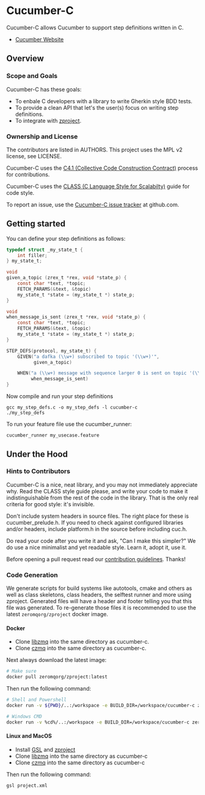 # Cucumber-C

Cucumber-C allows Cucumber to support step definitions written in C.

* [Cucumber Website](https://cucumber.io)

## Overview

### Scope and Goals

Cucumber-C has these goals:

* To enbale C developers with a library to write Gherkin style BDD tests.
* To provide a clean API that let's the user(s) focus on writing step definitions.
* To integrate with [zproject](https://github.com/zeromq/zproject).

### Ownership and License

The contributors are listed in AUTHORS. This project uses the MPL v2 license, see LICENSE.

Cucumber-C uses the [C4.1 (Collective Code Construction Contract)](https://rfc.zeromq.org/spec:22) process for contributions.

Cucumber-C uses the [CLASS (C Language Style for Scalabilty)](https://rfc.zeromq.org/spec:21) guide for code style.

To report an issue, use the [Cucumber-C issue tracker](https://github.com/sappo/cucumber-c/issues) at github.com.

## Getting started

You can define your step definitions as follows:

```C
typedef struct _my_state_t {
    int filler;
} my_state_t;

void
given_a_topic (zrex_t *rex, void *state_p) {
    const char *text, *topic;
    FETCH_PARAMS(&text, &topic)
    my_state_t *state = (my_state_t *) state_p;
}

void
when_message_is_sent (zrex_t *rex, void *state_p) {
    const char *text, *topic;
    FETCH_PARAMS(&text, &topic)
    my_state_t *state = (my_state_t *) state_p;
}

STEP_DEFS(protocol, my_state_t) {
    GIVEN("a dafka (\\w+) subscribed to topic '(\\w+)'",
          given_a_topic)

    WHEN("a (\\w+) message with sequence larger 0 is sent on topic '(\\w+)'",
         when_message_is_sent)
}
```

Now compile and run your step definitions

    gcc my_step_defs.c -o my_step_defs -l cucumber-c 
    ./my_step_defs

To run your feature file use the cucumber_runner:

    cucumber_runner my_usecase.feature

## Under the Hood

### Hints to Contributors

Cucumber-C is a nice, neat library, and you may not immediately appreciate why. Read the CLASS style guide please, and write your code to make it indistinguishable from the rest of the code in the library. That is the only real criteria for good style: it's invisible.

Don't include system headers in source files. The right place for these is cucumber_prelude.h. If you need to check against configured libraries and/or headers, include platform.h in the source before including cuc.h.

Do read your code after you write it and ask, "Can I make this simpler?" We do use a nice minimalist and yet readable style. Learn it, adopt it, use it.

Before opening a pull request read our [contribution guidelines](https://github.com/sappo/cucumber-c/blob/master/CONTRIBUTING.md). Thanks!

### Code Generation

We generate scripts for build systems like autotools, cmake and others as well as class skeletons, class headers, the selftest runner and more using zproject. Generated files will have a header and footer telling you that this file was generated. To re-generate those files it is recommended to use the latest `zeromqorg/zproject` docker image. 

#### Docker

* Clone [libzmq](https://github.com/zeromq/libzmq) into the same directory as cucumber-c. 
* Clone [czmq](https://github.com/zeromq/czqm) into the same directory as cucumber-c. 

Next always download the latest image: 

```sh
# Make sure 
docker pull zeromqorg/zproject:latest
```

Then run the following command:

```sh
# Shell and Powershell
docker run -v ${PWD}/..:/workspace -e BUILD_DIR=/workspace/cucumber-c zeromqorg/zproject

# Windows CMD
docker run -v %cd%/..:/workspace -e BUILD_DIR=/workspace/cucumber-c zeromqorg/zproject
```

#### Linux and MacOS

* Install [GSL](https://github.com/zeromq/gsl) and [zproject](https://github.com/zeromq/zproject)
* Clone [libzmq](https://github.com/zeromq/libzmq) into the same directory as cucumber-c
* Clone [czmq](https://github.com/zeromq/czmq) into the same directory as cucumber-c

Then run the following command:

	gsl project.xml
